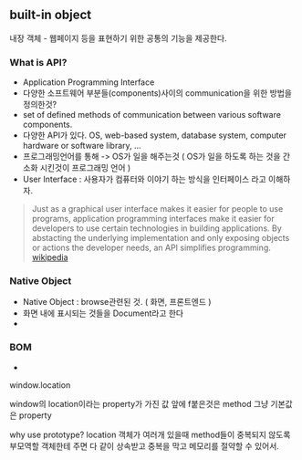 ## built-in object

내장 객체 - 웹페이지 등을 표현하기 위한 공통의 기능을 제공한다.

### What is API?

- Application Programming Interface
- 다양한 소프트웨어 부분들(components)사이의 communication을 위한 방법을 정의한것?
- set of defined methods of communication between various software components.
- 다양한 API가 있다. OS, web-based system, database system, computer hardware or software library, ...
- 프로그래밍언어를 통해 -> OS가 일을 해주는것 ( OS가 일을 하도록 하는 것을 간소화 시킨것이 프로그래밍 언어 )
- User Interface : 사용자가 컴퓨터와 이야기 하는 방식을 인터페이스 라고 이해하자.


> Just as a graphical user interface makes it easier for people to use programs, application programming interfaces make it easier for developers to use certain technologies in building applications. By abstacting the underlying implementation and only exposing objects or actions the developer needs, an API simplifies programming.
> [wikipedia](https://en.wikipedia.org/wiki/Application_programming_interface)


### Native Object

- Native Object : browse관련된 것. ( 화면, 프론트엔드 )
- 화면 내에 표시되는 것들을 Document라고 한다
- 

### BOM
- 

window.location 

window의 location이라는 property가 가진 값
앞에 f붙은것은 method
그냥 기본값은 property
 
why use prototype?
location 객체가 여러개 있을때 method들이 중복되지 않도록 부모역할 객체한테 주면 다 같이 상속받고 중복을 막고 메모리를 절약할 수 있어서.



